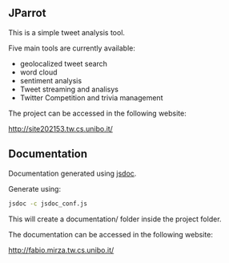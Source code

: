 JParrot
--------------------------------------

This is a simple tweet analysis tool.

Five main tools are currently available:
- geolocalized tweet search
- word cloud
- sentiment analysis
- Tweet streaming and analisys
- Twitter Competition and trivia management

The project can be accessed in the following website:

http://site202153.tw.cs.unibo.it/


Documentation
--------------------------------------

Documentation generated using [jsdoc](https://jsdoc.app).

Generate using:

```bash
jsdoc -c jsdoc_conf.js
```

This will create a documentation/ folder inside the project folder.

The documentation can be accessed in the following website:

http://fabio.mirza.tw.cs.unibo.it/
